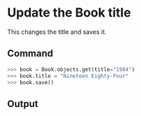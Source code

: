 # Update the Book title

This changes the title and saves it.

## Command
```python
>>> book = Book.objects.get(title="1984")
>>> book.title = "Nineteen Eighty-Four"
>>> book.save()
```

## Output
```bash
```
